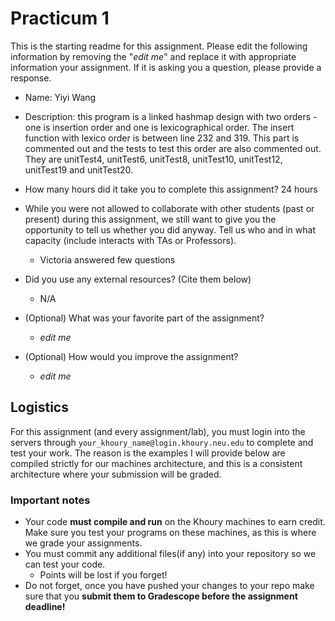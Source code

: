# Practicum 1

This is the starting readme for this assignment.  Please edit the following information by removing the "*edit me*" and replace it with appropriate information your assignment. If it is asking you a question, please provide a response.

- Name: Yiyi Wang
- Description: this program is a linked hashmap design with two orders - one is insertion order and one is lexicographical order. 
  The insert function with lexico order is between line 232 and 319. This part is commented out and the tests to test this order are also commented out. 
  They are unitTest4, unitTest6, unitTest8, unitTest10, unitTest12, unitTest19 and unitTest20.

- How many hours did it take you to complete this assignment? 24 hours
- While you were not allowed to collaborate with other students (past or present) during this assignment,  we still want to give you the opportunity to tell us whether you did anyway. Tell us who and in what capacity (include interacts with TAs or Professors).
  - Victoria answered few questions
- Did you use any external resources? (Cite them below)
  - N/A
- (Optional) What was your favorite part of the assignment? 
  - *edit me*
- (Optional) How would you improve the assignment? 
  - *edit me*

## Logistics

For this assignment (and every assignment/lab), you must login into the servers through `your_khoury_name@login.khoury.neu.edu` to complete and test your work. The reason is the examples I will provide below are compiled strictly for our machines architecture, and this is a consistent architecture where your submission will be graded.

### Important notes

* Your code **must compile and run** on the Khoury machines to earn credit. Make sure you test your programs on these machines, as this is where we grade your assignments.
* You must commit any additional files(if any) into your repository so we can test your code.
  * Points will be lost if you forget!
* Do not forget, once you have pushed your changes to your repo make sure that you **submit them to Gradescope before the assignment deadline!**

